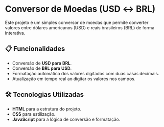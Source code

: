 # Conversor de Moedas (USD ↔ BRL)

Este projeto é um simples conversor de moedas que permite converter valores entre dólares americanos (USD) e reais brasileiros (BRL) de forma interativa. 

## 📋 Funcionalidades

- Conversão de **USD para BRL**.
- Conversão de **BRL para USD**.
- Formatação automática dos valores digitados com duas casas decimais.
- Atualização em tempo real ao digitar os valores nos campos.

## 🛠️ Tecnologias Utilizadas

- **HTML** para a estrutura do projeto.
- **CSS** para estilização.
- **JavaScript** para a lógica de conversão e formatação.
